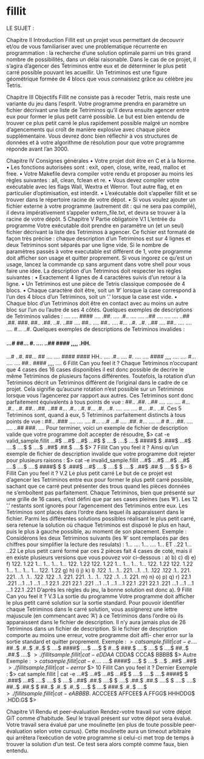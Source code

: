 # fillit

LE SUJET :

Chapitre II
Introduction
Fillit est un projet vous permettant de decouvrir et/ou de vous familiariser avec
une problematique récurrente en programmation : la recherche d’une solution optimale
parmi un très grand nombre de possibilités, dans un délai raisonable. Dans le cas de ce
projet, il s’agira d’agencer des Tetriminos entre eux et de déterminer le plus petit carré
possible pouvant les acueillir.
Un Tetriminos est une figure géométrique formée de 4 blocs que vous connaissez
grâce au célèbre jeu Tetris.

Chapitre III
Objectifs
Fillit ne consiste pas à recoder Tetris, mais reste une variante du jeu dans l’esprit.
Votre programme prendra en paramètre un fichier décrivant une liste de Tetriminos
qu’il devra ensuite agencer entre eux pour former le plus petit carré possible. Le but est
bien entendu de trouver ce plus petit carré le plus rapidement possible malgré un nombre
d’agencements qui croît de manière explosive avec chaque pièce supplémentaire.
Vous devrez donc bien réflechir à vos structures de données et à votre algorithme de
résolution pour que votre programme réponde avant l’an 3000.

Chapitre IV
Consignes générales
• Votre projet doit être en C et à la Norme.
• Les fonctions autorisées sont : exit, open, close, write, read, malloc et free.
• Votre Makefile devra compiler votre rendu et proposer au moins les règles suivantes
: all, clean, fclean et re.
• Vous devez compiler votre exécutable avec les flags Wall, Wextra et Werror. Tout
autre flag, et en particulier d’optimisation, est interdit.
• L’exécutable doit s’appeller fillit et se trouver dans le répertoire racine de votre
dépot.
• Si vous voulez ajouter un fichier externe à votre programme (autrement dit : qui ne
sera pas compilé), il devra impérativement s’appeler extern_file.txt, et devra
se trouver à la racine de votre dépôt.
5
Chapitre V
Partie obligatoire
V.1 L’entrée du programme
Votre exécutable doit prendre en paramètre un (et un seul) fichier décrivant la liste
des Tetriminos à agencer. Ce fichier est formaté de façon très précise : chaque description
d’un Tetriminos est sur 4 lignes et deux Tetriminos sont séparés par une ligne vide.
Si le nombre de paramètres passés à votre executable est différent de 1, votre programme
doit afficher son usage et quitter proprement. Si vous ingorez ce qu’est un usage,
lancez la commande cp sans argument dans votre shell pour vous faire une idee.
La description d’un Tetriminos doit respecter les règles suivantes :
• Exactement 4 lignes de 4 caractères suivis d’un retour à la ligne.
• Un Tetriminos est une pièce de Tetris classique composée de 4 blocs.
• Chaque caractère doit être, soit un ’#’ lorsque la case correspond à l’un des 4
blocs d’un Tetriminos, soit un ’.’ lorsque la case est vide.
• Chaque bloc d’un Tetriminos doit être en contact avec au moins un autre bloc
sur l’un ou l’autre de ses 4 côtés.
Quelques exemples de descriptions de Tetriminos valides :
.... .... #### .... .##. .... .#.. .... ....
..## .... .... .... ..## .##. ###. ##.. .##.
..#. ..## .... ##.. .... ##.. .... #... ..#.
..#. ..## .... ##.. .... .... .... #... ..#.
Quelques exemples de descriptions de Tetriminos invalides :
#### ...# ##... #. .... ..## #### ,,,, .HH.
...# ..#. ##... ## .... .... #### #### HH..
.... .#.. .... #. .... .... #### ,,,, ....
.... #... .... .... ##.. #### ,,,, ....
6
Fillit Can you feel it ?
Chaque Tetriminos n’occupant que 4 cases des 16 cases disponibles il est donc possible
de decrire le même Tetriminos de plusieurs façons différentes. Toutefois, la rotation
d’un Tetriminos décrit un Tetriminos différent de l’original dans le cadre de ce projet.
Cela signifie qu’aucune rotation n’est possible sur un Tetriminos lorsque vous l’agencerez
par rapport aux autres.
Ces Tetriminos sont donc parfaitement équivalents à tous points de vue :
##.. .##. ..## .... .... ....
#... .#.. ..#. ##.. .##. ..##
#... .#.. ..#. #... .#.. ..#.
.... .... .... #... .#.. ..#.
Ces 5 Tetriminos sont, quand à eux, 5 Tetriminos parfaitement distincts à tous
points de vue :
##.. .### .... .... ....
#... ...# ...# .... .##.
#... .... ...# #... .##.
.... .... ..## ###. ....
Pour terminer, voici un exemple de fichier de description valide que votre programme
doit accepter de résoudre,
$> cat -e valid_sample.fillit
...#$
...#$
...#$
...#$
$
....$
....$
....$
####$
$
.###$
...#$
....$
....$
$
....$
..##$
.##.$
....$
$>
7
Fillit Can you feel it ?
Ainsi qu’un exemple de fichier de description invalide que votre programme doit rejeter
pour plusieurs raisons :
$> cat -e invalid_sample.fillit
...#$
...#$
...#$
...#$
....$
....$
....$
####$
$
$
.###$
...#$
....$
....$
$
....$
..##$
.##.$
....$
$
$>
8
Fillit Can you feel it ?
V.2 Le plus petit carré
Le but de ce projet est d’agencer les Tetriminos entre eux pour former le plus petit
carré possible, sachant que ce carré peut présenter des trous quand les pièces données ne
s’emboîtent pas parfaitement.
Chaque Tetriminos, bien que présenté sur une grille de 16 cases, n’est défini que
par ses cases pleines (ses ’#’). Les 12 ’.’ restants sont ignorés pour l’agencement des
Tetriminos entre eux.
Les Tetriminos sont placés dans l’ordre dans lequel ils apparaissent dans le fichier.
Parmi les différentes solutions possibles réalisant le plus petit carré, sera retenue la solution
où chaque Tetriminos est disposé le plus en haut, puis le plus à gauche possible, au
moment de son placement.
Exemple :
Considèrons les deux Tetriminos suivants (les ’#’ sont remplacés par des chiffres
pour simplifier la lecture des resulats) :
1... ....
1... ....
1... ET ..22
1... ..22
Le plus petit carré formé par ces 2 pièces fait 4 cases de coté, mais il en existe plusieurs
versions que vous pouvez voir ci-dessous :
a) b) c) d) e) f)
122. 1.22 1... 1... 1... 1...
122. 1.22 122. 1.22 1... 1...
1... 1... 122. 1.22 122. 1.22
1... 1... 1... 1... 122. 1.22
g) h) i) j) k) l)
.122 .1.. .1.. 221. ..1. ..1.
.122 .122 .1.. 221. 221. ..1.
.1.. .122 .122 ..1. 221. 221.
.1.. .1.. .122 ..1. ..1. 221.
m) n) o) p) q) r)
22.1 .221 ...1 ...1 ...1 ...1
22.1 .221 22.1 .221 ...1 ...1
...1 ...1 22.1 .221 22.1 .221
...1 ...1 ...1 ...1 22.1 .221
D’après les règles du jeu, la bonne solution est donc a).
9
Fillit Can you feel it ?
V.3 La sortie du programme
Votre programme doit afficher le plus petit carré solution sur la sortie standard. Pour
pouvoir identifier chaque Tetriminos dans le carré solution, vous assignerez une lettre
majuscule (en commencant avec ’A’) à ce Tetriminos dans l’ordre où ils apparaissent
dans le fichier de description. Il n’y aura jamais plus de 26 Tetriminos dans un fichier
de description.
Si le fichier de description comporte au moins une erreur, votre programme doit affi-
cher error sur la sortie standard et quitter proprement.
Exemple :
$> cat sample.fillit | cat -e
....$
##..$
.#..$
.#..$
$
....$
####$
....$
....$
$
#...$
###.$
....$
....$
$
....$
##..$
.##.$
....$
$> ./fillit sample.fillit | cat -e
DDAA$
CDDA$
CCCA$
BBBB$
$>
Autre Exemple :
$> cat sample.fillit | cat -e
....$
....$
####$
....$
$
....$
...$
..##$
..##$
$> ./fillit sample.fillit | cat -e
error$
$>
10
Fillit Can you feel it ?
Dernier Exemple :
$> cat sample.fillit | cat -e
...#$
...#$
...#$
...#$
$
....$
....$
....$
####$
$
.###$
...#$
....$
....$
$
....$
..##$
.##.$
....$
$
....$
.##.$
.##.$
....$
$
....$
....$
##..$
.##.$
$
##..$
.#..$
.#..$
....$
$
....$
###.$
.#..$
....$
$> ./fillit sample.fillit | cat -e
ABBBB.$
ACCCEE$
AFFCEE$
A.FFGG$
HHHDDG$
.HDD.G$
$>

Chapitre VI
Rendu et peer-évaluation
Rendez-votre travail sur votre dépot GiT comme d’habitude. Seul le travail présent
sur votre dépot sera évalué.
Votre travail sera évalué par une moulinette (en plus de toute possible peer-évaluation
selon votre cursus). Cette moulinette aura un timeout arbitraire qui arrêtera l’exécution
de votre programme si celui-ci met trop de temps à trouver la solution d’un test. Ce test
sera alors compté comme faux, bien entendu.
